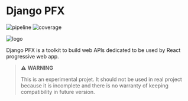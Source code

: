 # Django PFX

![pipeline]
![coverage]

![logo]

Django PFX is a toolkit to build web APIs dedicated to be used by React progressive web app.

> :warning: **WARNING**
>
> This is an experimental projet. It should not be used in real project because it is incomplete and there is no warranty of keeping compatibility in future version.

[logo]: img/pfx.png "PFX"
[pipeline]: https://gitlab.com/hmartinet/django-pfx/badges/master/pipeline.svg "Pipeline Status"
[coverage]: https://gitlab.com/hmartinet/django-pfx/badges/master/coverage.svg "Code Coverage"
